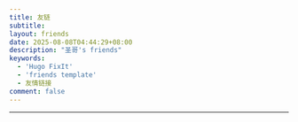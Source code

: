 ```yaml
---
title: 友链
subtitle:
layout: friends
date: 2025-08-08T04:44:29+08:00
description: "圣哥's friends"
keywords:
  - 'Hugo FixIt'
  - 'friends template'
  - 友情链接
comment: false
---
```


<!-- The `friends.yml` file placed in the `yourProject/data/` directory will be loaded automatically here. -->

---
